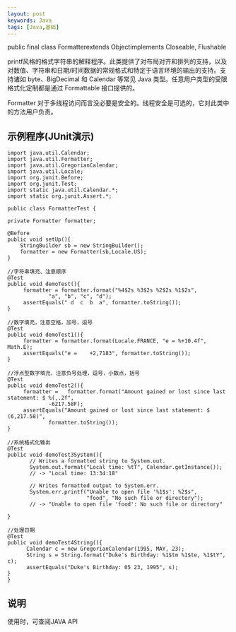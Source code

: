 ```yaml
---
layout: post
keywords: Java
tags: [Java,基础]
---
```

public final class Formatterextends Objectimplements Closeable, Flushable

printf风格的格式字符串的解释程序。此类提供了对布局对齐和排列的支持，以及对数值、字符串和日期/时间数据的常规格式和特定于语言环境的输出的支持。支持诸如 byte、BigDecimal 和 Calendar 等常见 Java 类型。任意用户类型的受限格式化定制都是通过 Formattable 接口提供的。 

Formatter 对于多线程访问而言没必要是安全的。线程安全是可选的，它对此类中的方法用户负责。 

示例程序(JUnit演示)
--------------

	import java.util.Calendar;
	import java.util.Formatter;
	import java.util.GregorianCalendar;
	import java.util.Locale;
	import org.junit.Before;
	import org.junit.Test;
	import static java.util.Calendar.*;
	import static org.junit.Assert.*;

	public class FormatterTest {
	
	private Formatter formatter;

	@Before
	public void setUp(){
		StringBuilder sb = new StringBuilder();
		formatter = new Formatter(sb,Locale.US);		 
	}
	
	//字符串填充、注意顺序
	@Test
	public void demoTest(){	
		 formatter = formatter.format("%4$2s %3$2s %2$2s %1$2s",
				 "a", "b", "c", "d");
		 assertEquals(" d  c  b  a", formatter.toString()); 	
	}
	
	//数字填充，注意空格，加号，逗号
	@Test
	public void demoTest1(){
		 formatter = formatter.format(Locale.FRANCE, "e = %+10.4f", Math.E);
		 assertEquals("e =    +2,7183", formatter.toString()); 
	}
	
	//浮点型数字填充，注意负号处理，逗号，小数点，括号
	@Test
	public void demoTest2(){	
		 formatter =   formatter.format("Amount gained or lost since last statement: $ %(,.2f",
				 -6217.58F);
		 assertEquals("Amount gained or lost since last statement: $ (6,217.58)", 
				 formatter.toString()); 
	}
	
	//系统格式化输出
	@Test
	public void demoTest3System(){
		   // Writes a formatted string to System.out.
		   System.out.format("Local time: %tT", Calendar.getInstance());
		   // -> "Local time: 13:34:18"
		   
		   // Writes formatted output to System.err.
		   System.err.printf("Unable to open file '%1$s': %2$s",
		                     "food", "No such file or directory");
		   // -> "Unable to open file 'food': No such file or directory"

	}
	
	//处理日期
	@Test
	public void demoTest4String(){
		  Calendar c = new GregorianCalendar(1995, MAY, 23);
		  String s = String.format("Duke's Birthday: %1$tm %1$te, %1$tY", c);
		  assertEquals("Duke's Birthday: 05 23, 1995", s); 
	}		
	}
	
说明
-----
使用时，可查阅JAVA API

